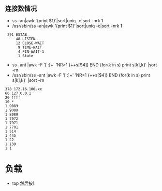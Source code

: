 
## 连接数情况
- ss -an|awk '{print $1}'|sort|uniq -c|sort -nrk 1
- /usr/sbin/ss -an|awk '{print $1}'|sort|uniq -c|sort -nrk 1
```text
 291 ESTAB
     48 LISTEN
     12 CLOSE-WAIT
      9 TIME-WAIT
      4 FIN-WAIT-1
      1 State
```
- ss -ant |awk -F '[ :]+' 'NR>1 {++s[$4]} END {for(k in s) print s[k],k}' |sort -rn
- /usr/sbin/ss -ant |awk -F '[ :]+' 'NR>1 {++s[$4]} END {for(k in s) print s[k],k}' |sort -rn 
```text
378 172.16.100.xx
66 127.0.0.1
20 ffff
10 *
1 9089
1 9088
1 8080
1 7972
1 7971
1 7701
1 514
1 445
1 22
1 139
1 1
```

# 负载
- top 然后按1